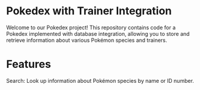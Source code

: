 <h1>Pokedex with Trainer Integration</h1>
Welcome to our Pokedex project! This repository contains code for a Pokedex implemented with database integration, allowing you to store and retrieve information about various Pokémon species and trainers.
<br>

<h1>Features</h1>
Search: Look up information about Pokémon species by name or ID number.
